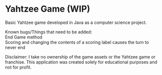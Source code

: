 # Yahtzee Game (WIP)
Basic Yahtzee game developed in Java as a computer science project.

Known bugs/Things that need to be added:
<br>End Game method</br>
Scoring and changing the contents of a scoring label causes the turn to never end

Disclaimer: I take no ownership of the game assets or the Yahtzee game or franchise. This application was created solely for educational purposes and not for profit.
